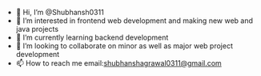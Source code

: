 - 👋 Hi, I’m @Shubhansh0311
- 👀 I’m interested in frontend web development and making new web and java projects 
- 🌱 I’m currently learning backend development
- 💞️ I’m looking to collaborate on minor as well as major web project development
- 📫 How to reach me email:shubhanshagrawal0311@gmail.com

<!---
Shubhansh0311/Shubhansh0311 is a ✨ special ✨ repository because its `README.md` (this file) appears on your GitHub profile.
You can click the Preview link to take a look at your changes.
--->
